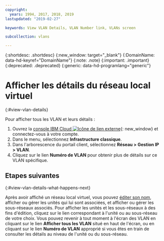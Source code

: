 ```yaml
---
copyright:
  years: 1994, 2017, 2018, 2019
lastupdated: "2019-02-27"

keywords: View VLAN Details, VLAN Number link, VLANs screen

subcollection: vlans

---
```


{:shortdesc: .shortdesc}
{:new_window: target="_blank"}
{:DomainName: data-hd-keyref="DomainName"}
{:note: .note}
{:important: .important}
{:deprecated: .deprecated}
{:generic: data-hd-programlang="generic"}

# Afficher les détails du réseau local virtuel
{:#view-vlan-details}

Pour afficher tous les VLAN et leurs détails :

1. Ouvrez la [console IBM Cloud ![Icône de lien externe](../../icons/launch-glyph.svg "Icône de lien externe")](https://{DomainName}/){: new_window} et connectez-vous à votre compte.
2. Dans le menu, sélectionnez **Infrastructure classique**. 
3. Dans l'arborescence du portail client, sélectionnez **Réseau > Gestion IP > VLAN**.
4. Cliquez sur le lien **Numéro de VLAN** pour obtenir plus de détails sur ce VLAN spécifique.

## Etapes suivantes
{:#view-vlan-details-what-happens-next}

Après avoir affiché un réseau local virtuel, vous pouvez [éditer son nom](/docs/infrastructure/vlans?topic=vlans-edit-a-vlan-name), afficher ou gérer les unités qui lui sont associées, et afficher ou gérer les sous-réseaux associés. Pour afficher les unités et les sous-réseaux à des fins d'édition, cliquez sur le lien correspondant à l'unité ou au sous-réseau de votre choix. Vous pouvez revenir à tout moment à l'écran des VLAN en cliquant sur le lien **Afficher tous les VLAN** situé en haut de l'écran, ou en cliquant sur le lien **Numéro de VLAN** approprié si vous êtes en train de consulter les détails au niveau de l'unité ou du sous-réseau.
